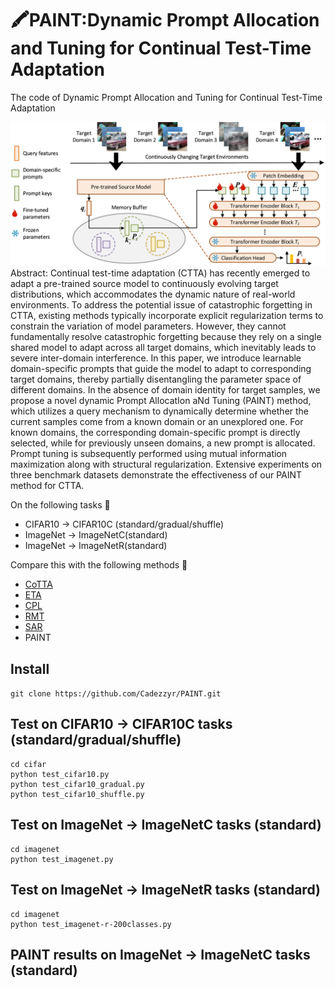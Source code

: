 # 🖍PAINT:Dynamic Prompt Allocation and Tuning for Continual Test-Time Adaptation #
The code of Dynamic Prompt Allocation and Tuning for Continual Test-Time Adaptation


![image](https://github.com/Cadezzyr/PAINT/blob/main/pic/framework_00.png)
Abstract: Continual test-time adaptation (CTTA) has recently emerged to adapt a pre-trained source model to continuously evolving target distributions, which accommodates the dynamic nature of real-world environments. To address the potential issue of catastrophic forgetting in CTTA, existing methods typically incorporate explicit regularization terms to constrain the variation of model parameters. However, they cannot fundamentally resolve catastrophic forgetting because they rely on a single shared model to adapt across all target domains, which inevitably leads to severe inter-domain interference. In this paper, we introduce learnable domain-specific prompts that guide the model to adapt to corresponding target domains, thereby partially disentangling the parameter space of different domains. In the absence of domain identity for target samples, we propose a novel dynamic Prompt AllocatIon aNd Tuning (PAINT) method, which utilizes a query mechanism to dynamically determine whether the current samples come from a known domain or an unexplored one. For known domains, the corresponding domain-specific prompt is directly selected, while for previously unseen domains, a new prompt is allocated. Prompt tuning is subsequently performed using mutual information maximization along with structural regularization. Extensive experiments on three benchmark datasets demonstrate the effectiveness of our PAINT method for CTTA. 

On the following tasks 🌅
+ CIFAR10 -> CIFAR10C (standard/gradual/shuffle)
+ ImageNet -> ImageNetC(standard)
+ ImageNet -> ImageNetR(standard)

Compare this with the following methods 🌈
+ [CoTTA](https://arxiv.org/abs/2203.13591)
+ [ETA](https://arxiv.org/abs/2204.02610)
+ [CPL](https://arxiv.org/abs/2207.09640)
+ [RMT](https://arxiv.org/abs/2211.13081)
+ [SAR](https://arxiv.org/abs/2302.12400)
+ PAINT

## Install ##
```git clone https://github.com/Cadezzyr/PAINT.git```  
## Test on CIFAR10 -> CIFAR10C tasks (standard/gradual/shuffle) ##
```
cd cifar
python test_cifar10.py
python test_cifar10_gradual.py
python test_cifar10_shuffle.py
```
## Test on ImageNet -> ImageNetC tasks (standard) ##
```
cd imagenet
python test_imagenet.py
```
## Test on ImageNet -> ImageNetR tasks (standard) ##
```
cd imagenet
python test_imagenet-r-200classes.py
```
## PAINT results on ImageNet -> ImageNetC tasks (standard) ##


